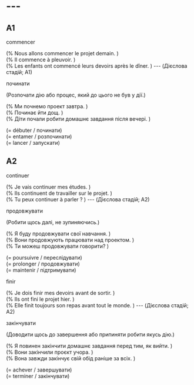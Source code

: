# ---



## A1



commencer

(% Nous allons commencer le projet demain. )  
(% Il commence à pleuvoir. )  
(% Les enfants ont commencé leurs devoirs après le dîner. ) --- (Дієслова стадій; A1)

починати

(Розпочати дію або процес, який до цього не був у дії.)

(% Ми почнемо проект завтра. )  
(% Починає йти дощ. )  
(% Діти почали робити домашнє завдання після вечері. )

(= débuter / починати)  
(= entamer / розпочинати)  
(= lancer / запускати)  



## A2



continuer

(% Je vais continuer mes études. )  
(% Ils continuent de travailler sur le projet. )  
(% Tu peux continuer à parler ? ) --- (Дієслова стадій; A2)

продовжувати

(Робити щось далі, не зупиняючись.)

(% Я буду продовжувати свої навчання. )  
(% Вони продовжують працювати над проектом. )  
(% Ти можеш продовжувати говорити? )

(= poursuivre / переслідувати)  
(= prolonger / продовжувати)  
(= maintenir / підтримувати)  



finir

(% Je dois finir mes devoirs avant de sortir. )  
(% Ils ont fini le projet hier. )  
(% Elle finit toujours son repas avant tout le monde. ) --- (Дієслова стадій; A2)

закінчувати

(Доводити щось до завершення або припиняти робити якусь дію.)

(% Я повинен закінчити домашнє завдання перед тим, як вийти. )  
(% Вони закінчили проєкт учора. )  
(% Вона завжди закінчує свій обід раніше за всіх. )

(= achever / завершувати)  
(= terminer / закінчувати)  



##